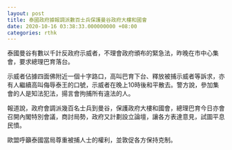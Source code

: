```yaml
---
layout: post
title: 泰國政府據報調派數百士兵保護曼谷政府大樓和國會
date: 2020-10-16 03:38:33.000000000 +08:00
categories: rthk
---
```


泰國曼谷有數以千計反政府示威者，不理會政府頒布的緊急法，昨晚在市中心集會，要求總理巴育落台。

示威者佔據四面佛附近一個十字路口，高叫巴育下台、釋放被捕示威者等訴求，亦有人繼續高叫侮辱泰王的口號，示威者在晚上10時後和平散去。警方說，參加集會的人是知法犯法，揚言會拘捕所有違法的人。

報道說，政府會調派幾百名士兵到曼谷，保護政府大樓和國會，總理巴育今日亦會召開內閣特別會議，商討局勢，政府又計劃設立論壇，讓各方表達意見，試圖平息民憤。

歐盟呼籲泰國當局尊重被捕人士的權利，並敦促各方保持克制。
